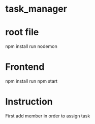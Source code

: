 # task_manager

# root file
npm install
run nodemon

# Frontend
npm install
run npm start

# Instruction

First add member in order to assign task
